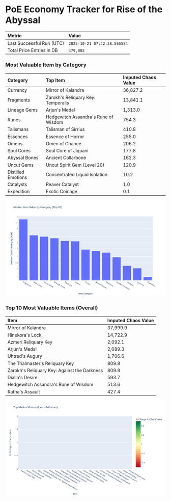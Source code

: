 # PoE Economy Tracker for Rise of the Abyssal

<!-- START_MAINTENANCE -->
| Metric | Value |
|:---|:---|
| Last Successful Run (UTC) | `2025-10-21 07:42:38.565584` |
| Total Price Entries in DB | `479,002` |

<!-- END_MAINTENANCE -->

<!-- START_DATAFRAME_DEBUG -->
<!-- END_DATAFRAME_DEBUG -->

<!-- START_CATEGORY_ANALYSIS -->
### Most Valuable Item by Category
| Category | Top Item | Imputed Chaos Value |
| :--- | :--- | :--- |
| Currency | Mirror of Kalandra | 36,827.2 |
| Fragments | Zarokh's Reliquary Key: Temporalis | 13,841.1 |
| Lineage Gems | Arjun's Medal | 1,313.0 |
| Runes | Hedgewitch Assandra's Rune of Wisdom | 754.3 |
| Talismans | Talisman of Sirrius | 410.8 |
| Essences | Essence of Horror | 255.0 |
| Omens | Omen of Chance | 206.2 |
| Soul Cores | Soul Core of Jiquani | 177.8 |
| Abyssal Bones | Ancient Collarbone | 162.3 |
| Uncut Gems | Uncut Spirit Gem (Level 20) | 120.9 |
| Distilled Emotions | Concentrated Liquid Isolation | 10.2 |
| Catalysts | Reaver Catalyst | 1.0 |
| Expedition | Exotic Coinage | 0.1 |


![Category Analysis Chart](charts/category_analysis.png)
<!-- END_ANALYSIS -->

<!-- START_ANALYSIS -->
### Top 10 Most Valuable Items (Overall)
| Item | Imputed Chaos Value |
| :--- | :--- |
| Mirror of Kalandra | 37,999.9 |
| Hinekora's Lock | 14,722.9 |
| Azmeri Reliquary Key | 2,092.1 |
| Arjun's Medal | 2,089.3 |
| Uhtred's Augury | 1,706.6 |
| The Trialmaster's Reliquary Key | 809.8 |
| Zarokh's Reliquary Key: Against the Darkness | 809.8 |
| Dialla's Desire | 593.7 |
| Hedgewitch Assandra's Rune of Wisdom | 513.6 |
| Ratha's Assault | 427.4 |


![Market Movers Chart](charts/market_movers.png)
<!-- END_ANALYSIS -->
